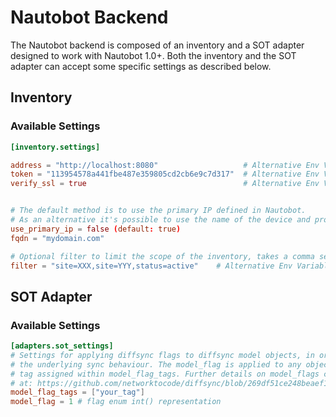 
# Nautobot Backend

The Nautobot backend is composed of an inventory and a SOT adapter designed to work with Nautobot 1.0+.
Both the inventory and the SOT adapter can accept some specific settings as described below.

## Inventory

### Available Settings

```toml
[inventory.settings]

address = "http://localhost:8080"                   # Alternative Env Variable : NAUTOBOT_ADDRESS
token = "113954578a441fbe487e359805cd2cb6e9c7d317"  # Alternative Env Variable : NAUTOBOT_TOKEN
verify_ssl = true                                   # Alternative Env Variable : NAUTOBOT_VERIFY_SSL


# The default method is to use the primary IP defined in Nautobot.
# As an alternative it's possible to use the name of the device and provide your own FQDN.
use_primary_ip = false (default: true)
fqdn = "mydomain.com"

# Optional filter to limit the scope of the inventory, takes a comma separated string of key value pair"
filter = "site=XXX,site=YYY,status=active"    # Alternative Env Variable : INVENTORY_FILTER
```

## SOT Adapter

### Available Settings
```toml
[adapters.sot_settings]
# Settings for applying diffsync flags to diffsync model objects, in order to alter 
# the underlying sync behaviour. The model_flag is applied to any objects that have a 
# tag assigned within model_flag_tags. Further details on model_flags can be found 
# at: https://github.com/networktocode/diffsync/blob/269df51ce248beaef17d72374e96d19e6df95a13/diffsync/enum.py
model_flag_tags = ["your_tag"]
model_flag = 1 # flag enum int() representation
```